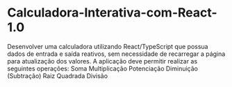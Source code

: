 # Calculadora-Interativa-com-React-1.0
Desenvolver uma calculadora utilizando React/TypeScript que possua dados de entrada e saída reativos, sem necessidade de recarregar a página para atualização dos valores. A aplicação deve permitir realizar as seguintes operações:  Soma  Multiplicação  Potenciação  Diminuição (Subtração)  Raiz Quadrada  Divisão
